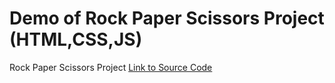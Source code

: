 # Demo of Rock Paper Scissors Project (HTML,CSS,JS)
<a src="https://gyazo.com/55c23f61c57311ca5b1678dfeb03e96f">Rock Paper Scissors Project</a>
<a href="https://github.com/RyanTren/JavaScript-Learning/tree/main/rock%20paper%20scissors%20project">Link to Source Code</a>
